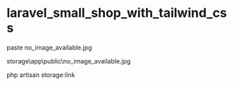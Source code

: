 # laravel_small_shop_with_tailwind_css
 
paste no_image_available.jpg 

storage\app\public\no_image_available.jpg

php artisan storage:link
